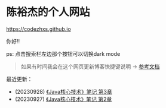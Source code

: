 # 陈裕杰的个人网站

<https://codezhxs.github.io>

你好!!

ps: 点击搜索栏左边那个按钮可以切换dark mode

> 如果有时间我会在这个网页更新博客快捷键说明 -> [参考文档](https://squidfunk.github.io/mkdocs-material/setup/setting-up-navigation/#keyboard-shortcuts-mkdocsyml)

最近更新：

- (20230928) [《Java核心技术》笔记 第3章](./dev/java/CoreJava.md)
- (20230927) [《Java核心技术》笔记 第2章](./dev/java/CoreJava.md)


